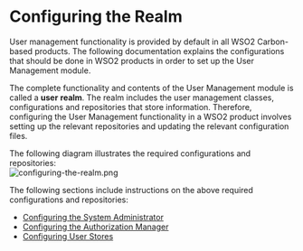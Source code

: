 # Configuring the Realm

User management functionality is provided by default in all WSO2
Carbon-based products. The following documentation explains the
configurations that should be done in WSO2 products in order to set up
the User Management module.

The complete functionality and contents of the User Management module is
called a **user** **realm**. The realm includes the user management
classes, configurations and repositories that store information.
Therefore, configuring the User Management functionality in a WSO2
product involves setting up the relevant repositories and updating the
relevant configuration files.

The following diagram illustrates the required configurations and
repositories:  
![configuring-the-realm.png](../assets/img/using-wso2-identity-server/configuring-the-realm.png)

The following sections include instructions on the above required
configurations and repositories:

-   [Configuring the System
    Administrator](../../learn/configuring-the-system-administrator)
-   [Configuring the Authorization
    Manager](../../learn/configuring-the-authorization-manager)
-   [Configuring User Stores](../../learn/configuring-user-stores)

